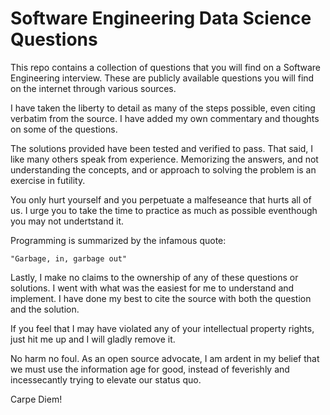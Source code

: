 # Software Engineering Data Science Questions

This repo contains a collection of questions that you will find on a Software Engineering interview. These are publicly available questions you will find on the internet through various sources.

I have taken the liberty to detail as many of the steps possible, even citing verbatim from the source. I have added my own commentary and thoughts on some of the questions.

The solutions provided have been tested and verified to pass. That said, I like many others speak from experience. Memorizing the answers, and not understanding the concepts, and or approach to solving the problem is an exercise in futility.

You only hurt yourself and you perpetuate a malfeseance that hurts all of us. I urge you to take the time to practice as much as possible eventhough you may not undertstand it.

Programming is summarized by the infamous quote:

    "Garbage, in, garbage out"

Lastly, I make no claims to the ownership of any of these questions or solutions. I went with what was the easiest for me to understand and implement. I have done my best to cite the source with both the question and the solution.

If you feel that I may have violated any of your intellectual property rights, just hit me up and I will gladly remove it.

No harm no foul. As an open source advocate, I am ardent in my belief that we must use the information age for good, instead of feverishly and incessecantly trying to elevate our status quo.

Carpe Diem!


